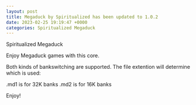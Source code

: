 ```yaml
---
layout: post
title: Megaduck by Spiritualized has been updated to 1.0.2
date: 2023-02-25 19:19:47 +0000
categories: Spiritualized Megaduck
---
```

Spiritualized Megaduck

Enjoy Megaduck games with this core.

Both kinds of bankswitching are supported.  The file extention will determine
which is used:

.md1 is for 32K banks
.md2 is for 16K banks


Enjoy!
